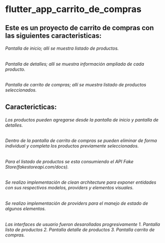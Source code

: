 # flutter_app_carrito_de_compras

## Este es un proyecto de carrito de compras con las siguientes caracteristicas:

###### Pantalla de inicio; allí se muestra listado de productos.
###### Pantalla de detalles; allí se muestra información ampliada de cada producto.
###### Pantalla de carrito de compras; allí se muestra listado de productos seleccionados.

## Caractericticas:
###### Los productos pueden agregarse desde la pantalla de inicio y pantalla de detalles.
###### Dentro de la pantalla de carrito de compras se pueden eliminar de forma individual y completa los productos previamente seleccionados.
###### Para el listado de productos se esta consumiendo el API Fake Store(fakestoreapi.com/docs).
###### Se realizo implementación de clean architecture para exponer entidades con sus respectivos modelos, providers y elementos visuales.
###### Se realizo implementación de providers para el manejo de estado de algunos elementos.
###### Las interfaces de usuario fueron desarolladas progresivamente 1. Pantalla lista de productos 2. Pantalla detalle de productos 3. Pantalla carrito de compras.







